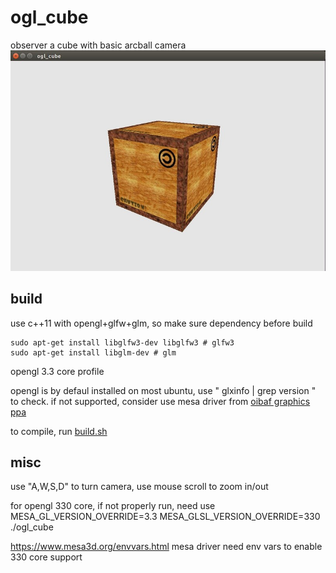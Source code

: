 # ogl_cube
observer a cube with basic arcball camera
![](screenshot/screen_01.jpg)

## build
use c++11 with opengl+glfw+glm, so make sure dependency before build
```
sudo apt-get install libglfw3-dev libglfw3 # glfw3
sudo apt-get install libglm-dev # glm
```
opengl 3.3 core profile

opengl is by defaul installed on most ubuntu, use " glxinfo | grep version " to check.
if not supported, consider use mesa driver from [oibaf graphics ppa](https://launchpad.net/~oibaf/+archive/ubuntu/graphics-drivers)

to compile, run [build.sh](build.sh)

## misc
use "A,W,S,D" to turn camera, use mouse scroll to zoom in/out

for opengl 330 core, if not properly run, need use
MESA_GL_VERSION_OVERRIDE=3.3 MESA_GLSL_VERSION_OVERRIDE=330  ./ogl_cube

https://www.mesa3d.org/envvars.html
mesa driver need env vars to enable 330 core support
